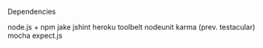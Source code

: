 Dependencies

node.js + npm
jake
jshint
heroku toolbelt
nodeunit
karma (prev. testacular)
mocha
expect.js